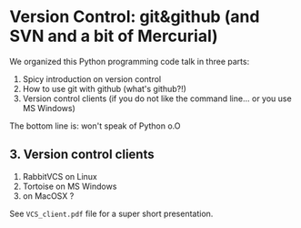# Version Control: git&github (and SVN and a bit of Mercurial)

We organized this Python programming code talk in three parts:
1. Spicy introduction on version control 
2. How to use git with github (what's github?!)
3. Version control clients (if you do not like the command line... or you use MS Windows)
    
The bottom line is: won't speak of Python o.O

## 3. Version control clients

1. RabbitVCS on Linux
2. Tortoise on MS Windows
3. on MacOSX ?

See `VCS_client.pdf` file for a super short presentation.
